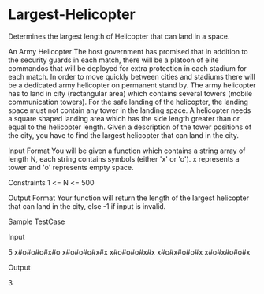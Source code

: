 # Largest-Helicopter
Determines the largest length of Helicopter that can land in a space.


An Army Helicopter 
  The host government has promised that in addition to the security guards in each match, there will be a platoon of elite commandos that
will be deployed for extra protection in each stadium for each match. In order to move quickly between cities and stadiums there will be
a dedicated army helicopter on permanent stand by.
  The army helicopter has to land in city (rectangular area) which contains several towers (mobile communication towers). For the safe
landing of the helicopter, the landing space must not contain any tower in the landing space. A helicopter needs a square shaped landing
area which has the side length greater than or equal to the helicopter length. Given a description of the tower positions of the city,
you have to find the largest helicopter that can land in the city.

Input Format
You will be given a function which contains a string array of length N, each string contains symbols (either 'x' or 'o'). x represents
a tower and 'o' represents empty space.

Constraints
1 <= N <= 500

Output Format
Your function will return the length of the largest helicopter that can land in the city, else -1 if input is invalid.

Sample TestCase

Input

5
x#o#o#o#x#o
x#o#o#o#x#x
x#o#o#o#x#x
x#o#x#o#o#x
x#o#x#o#o#x

Output

3
